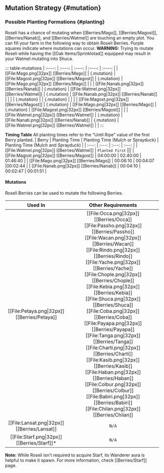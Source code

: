 ## Mutation Strategy {#mutation}

### Possible Planting Formations {#planting}

Roseli has a chance of mutating when [[Berries/Mago]], [[Berries/Magost]], [[Berries/Nanab]], and [[Berries/Watmel]] are touching an empty plot. You can fill your farm in the following way to obtain Roseli Berries. Purple squares indicate where mutations can occur.
**WARNING:** Trying to mutate Roseli while having the [[Oak Items/Sprinklotad]] equipped may result in your Watmel mutating into Shuca.

::: table-mutations
| :----: | :----: | :----: | :----: | :----: |
| [[File:Mago.png\|32px]] [[Berries/Mago]] | {.mutation} | [[File:Magost.png\|32px]] [[Berries/Magost]] | {.mutation} | [[File:Mago.png\|32px]] [[Berries/Mago]] | |
| [[File:Nanab.png\|32px]] [[Berries/Nanab]] | {.mutation} | [[File:Watmel.png\|32px]] [[Berries/Watmel]] | {.mutation} | [[File:Nanab.png\|32px]] [[Berries/Nanab]] | |
|  | {.mutation} |  | {.mutation} |  | |
| [[File:Magost.png\|32px]] [[Berries/Magost]] | {.mutation} | [[File:Mago.png\|32px]] [[Berries/Mago]] | {.mutation} | [[File:Magost.png\|32px]] [[Berries/Magost]] | |
| [[File:Watmel.png\|32px]] [[Berries/Watmel]] | {.mutation} | [[File:Nanab.png\|32px]] [[Berries/Nanab]] | {.mutation} | [[File:Watmel.png\|32px]] [[Berries/Watmel]] | |
:::

**Timing Table**
All planting times refer to the "Until Ripe" value of the first Berry planted.
| Berry                                         | Planting Time | Planting Time (Mulch or Sprayduck)    | Planting Time (Mulch and Sprayduck)   |
| :---:                                         | :---:         | :---:                                 | :---:                                 |
| [[File:Watmel.png\|32px]] [[Berries/Watmel]]  | `Planted First` |||
| [[File:Magost.png\|32px]] [[Berries/Magost]]  | 04:00:00      | 02:40:00                              | 01:46:40                              |
| [[File:Mago.png\|32px]] [[Berries/Mago]]      | 00:06:10      | 00:04:07                              |00:02:44                                |
| [[File:Nanab.png\|32px]] [[Berries/Nanab]]    | 00:04:10      | 00:02:47                              | 00:01:51                                |

#### Mutations
Roseli Berries can be used to mutate the following Berries.

| Used In                                       | Other Requirements |
| :---:                                         | :---: |
| [[File:Petaya.png\|32px]] [[Berries/Petaya]]  | [[File:Occa.png\|32px]] [[Berries/Occa]] [[File:Passho.png\|32px]] [[Berries/Passho]] [[File:Wacan.png\|32px]] [[Berries/Wacan]] [[File:Rindo.png\|32px]] [[Berries/Rindo]] [[File:Yache.png\|32px]] [[Berries/Yache]] [[File:Chople.png\|32px]] [[Berries/Chople]] [[File:Kebia.png\|32px]] [[Berries/Kebia]] [[File:Shuca.png\|32px]] [[Berries/Shuca]] [[File:Coba.png\|32px]] [[Berries/Coba]] [[File:Payapa.png\|32px]] [[Berries/Payapa]] [[File:Tanga.png\|32px]] [[Berries/Tanga]] [[File:Charti.png\|32px]] [[Berries/Charti]] [[File:Kasib.png\|32px]] [[Berries/Kasib]] [[File:Haban.png\|32px]] [[Berries/Haban]] [[File:Colbur.png\|32px]] [[Berries/Colbur]] [[File:Babiri.png\|32px]] [[Berries/Babiri]] [[File:Chilan.png\|32px]] [[Berries/Chilan]] |
| [[File:Lansat.png\|32px]] [[Berries/Lansat]] | `N/A` |
| [[File:Starf.png\|32px]] [[Berries/Starf]]* | `N/A` |

**Note:** While Roseli isn't required to acquire Starf, its Wanderer aura is helpful to make it spawn. For more information, check [[Berries/Starf]] page.